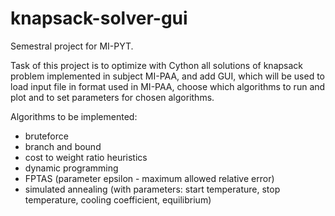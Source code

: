 # knapsack-solver-gui
Semestral project for MI-PYT. 

Task of this project is to optimize with Cython all solutions of knapsack problem implemented in subject MI-PAA, and add GUI, which will be used to load input file in format used in MI-PAA, choose which algorithms to run and plot and to set parameters for chosen algorithms.

Algorithms to be implemented:
* bruteforce
* branch and bound
* cost to weight ratio heuristics
* dynamic programming
* FPTAS (parameter epsilon - maximum allowed relative error)
* simulated annealing (with parameters: start temperature, stop temperature, cooling coefficient, equilibrium)
